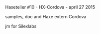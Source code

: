 ﻿Haxetelier #10 - HX-Cordova - april 27 2015  

samples, doc and Haxe extern Cordova  

jm for Silexlabs   
